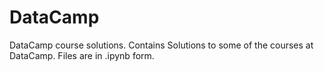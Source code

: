 # DataCamp
DataCamp course solutions.
Contains Solutions to some of the courses at DataCamp.
Files are in .ipynb form.

